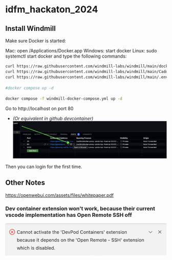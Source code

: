 # idfm_hackaton_2024

## Install Windmill
Make sure Docker is started:

Mac: open /Applications/Docker.app
Windows: start docker
Linux: sudo systemctl start docker
and type the following commands:

```sh
curl https://raw.githubusercontent.com/windmill-labs/windmill/main/docker-compose.yml -o docker-compose.yml
curl https://raw.githubusercontent.com/windmill-labs/windmill/main/Caddyfile -o Caddyfile
curl https://raw.githubusercontent.com/windmill-labs/windmill/main/.env -o .env

#docker compose up -d

docker compose -f windmill-docker-compose.yml up -d
```

Go to http://localhost on port 80
- _(Or equivalent in github devcontainer)_
![alt text](image.png)

Then you can login for the first time.







## Other Notes
https://openwebui.com/assets/files/whitepaper.pdf

### Dev container extension won't work, because their current vscode implementation has Open Remote SSH off
![alt text](image-1.png)